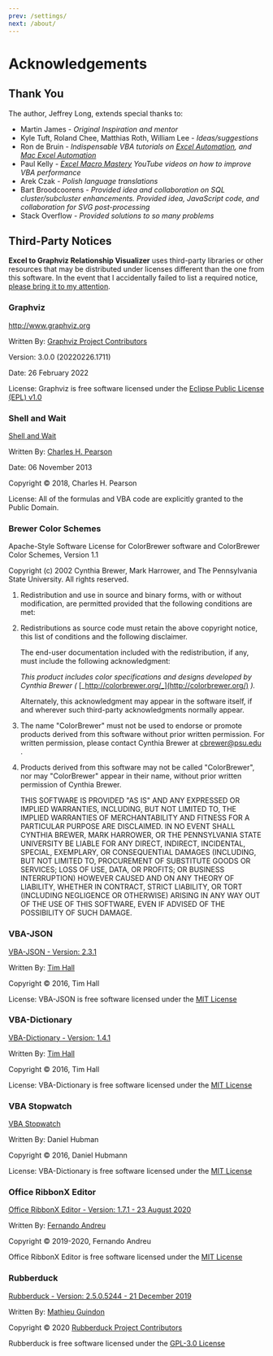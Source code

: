 ```yaml
---
prev: /settings/
next: /about/
---
```


# Acknowledgements

## Thank You

The author, Jeffrey Long, extends special thanks to:

- Martin James - _Original Inspiration and mentor_
- Kyle Tuft, Roland Chee, Matthias Roth, William Lee - _Ideas/suggestions_
- Ron de Bruin - _Indispensable VBA tutorials on_ [_Excel Automation_](https://www.rondebruin.nl/index.htm)_, and_ [_Mac Excel Automation_](https://macexcel.com/)
- Paul Kelly - [_Excel Macro Mastery_](https://www.youtube.com/user/KKWin31/about?app=desktop) _YouTube videos on how to improve VBA performance_
- Arek Czak - _Polish language translations_
- Bart Broodcoorens - _Provided idea and collaboration on SQL cluster/subcluster enhancements. Provided idea, JavaScript code, and collaboration for SVG post-processing_
- Stack Overflow - _Provided solutions to so many problems_

## Third-Party Notices

**Excel to Graphviz Relationship Visualizer** uses third-party libraries or other resources that may be distributed under licenses different than the one from this software. In the event that I accidentally failed to list a required notice, [please bring it to my attention](mailto:relationship.visualizer@gmail.com).

### Graphviz

<http://www.graphviz.org>

Written By: [Graphviz Project Contributors](http://www.graphviz.org/credits/)

Version: 3.0.0 (20220226.1711)

Date: 26 February 2022

License: Graphviz is free software licensed under the [Eclipse Public License (EPL) v1.0](https://graphviz.org/license/)

### Shell and Wait

[Shell and Wait](http://www.cpearson.com/excel/ShellAndWait.aspx)

Written By: [Charles H. Pearson](http://www.cpearson.com/Contact.aspx)

Date: 06 November 2013

Copyright © 2018, Charles H. Pearson

License: All of the formulas and VBA code are explicitly granted to the Public Domain.

### Brewer Color Schemes

Apache-Style Software License for ColorBrewer software and ColorBrewer Color Schemes, Version 1.1

Copyright (c) 2002 Cynthia Brewer, Mark Harrower, and The Pennsylvania State University. All rights reserved.

1.  Redistribution and use in source and binary forms, with or without modification, are permitted provided that the following conditions are met:
2.  Redistributions as source code must retain the above copyright notice, this list of conditions and the following disclaimer.

    The end-user documentation included with the redistribution, if any, must include the following acknowledgment:

    _This product includes color specifications and designs developed by Cynthia Brewer (_ [_http://colorbrewer.org/_](http://colorbrewer.org/) _)._

    Alternately, this acknowledgment may appear in the software itself, if and wherever such third-party acknowledgments normally appear.

3.  The name "ColorBrewer" must not be used to endorse or promote products derived from this software without prior written permission. For written permission, please contact Cynthia Brewer at [cbrewer@psu.edu](mailto:cbrewer@psu.edu) .
4.  Products derived from this software may not be called "ColorBrewer", nor may "ColorBrewer" appear in their name, without prior written permission of Cynthia Brewer.

    THIS SOFTWARE IS PROVIDED "AS IS" AND ANY EXPRESSED OR IMPLIED WARRANTIES, INCLUDING, BUT NOT LIMITED TO, THE IMPLIED WARRANTIES OF MERCHANTABILITY AND FITNESS FOR A PARTICULAR PURPOSE ARE DISCLAIMED. IN NO EVENT SHALL CYNTHIA BREWER, MARK HARROWER, OR THE PENNSYLVANIA STATE UNIVERSITY BE LIABLE FOR ANY DIRECT, INDIRECT, INCIDENTAL, SPECIAL, EXEMPLARY, OR CONSEQUENTIAL DAMAGES (INCLUDING, BUT NOT LIMITED TO, PROCUREMENT OF SUBSTITUTE GOODS OR SERVICES; LOSS OF USE, DATA, OR PROFITS; OR BUSINESS INTERRUPTION) HOWEVER CAUSED AND ON ANY THEORY OF LIABILITY, WHETHER IN CONTRACT, STRICT LIABILITY, OR TORT (INCLUDING NEGLIGENCE OR OTHERWISE) ARISING IN ANY WAY OUT OF THE USE OF THIS SOFTWARE, EVEN IF ADVISED OF THE POSSIBILITY OF SUCH DAMAGE.

### VBA-JSON

[VBA-JSON - Version: 2.3.1](https://github.com/VBA-tools/VBA-JSON/)

Written By: [Tim Hall](https://github.com/timhall)

Copyright © 2016, Tim Hall

License: VBA-JSON is free software licensed under the [MIT License](https://github.com/VBA-tools/VBA-JSON/blob/master/LICENSE)

### VBA-Dictionary

[VBA-Dictionary - Version: 1.4.1](https://github.com/VBA-tools/VBA-Dictionary)

Written By: [Tim Hall](https://github.com/timhall)

Copyright © 2016, Tim Hall

License: VBA-Dictionary is free software licensed under the [MIT License](https://github.com/VBA-tools/VBA-JSON/blob/master/LICENSE)

### VBA Stopwatch

[VBA Stopwatch](https://github.com/hubisan/excel-vba-stopwatch.cls)

Written By: Daniel Hubman

Copyright © 2016, Daniel Hubmann

License: VBA-Dictionary is free software licensed under the [MIT License](https://github.com/hubisan/excel-vba-stopwatch.cls/blob/master/LICENSE)

### Office RibbonX Editor

[Office RibbonX Editor - Version: 1.7.1 - 23 August 2020](https://github.com/fernandreu/office-ribbonx-editor)

Written By: [Fernando Andreu](https://github.com/fernandreu)

Copyright © 2019-2020, Fernando Andreu

Office RibbonX Editor is free software licensed under the [MIT License](https://github.com/VBA-tools/VBA-JSON/blob/master/LICENSE)

### Rubberduck

[Rubberduck - Version: 2.5.0.5244 - 21 December 2019](https://rubberduckvba.com/)

Written By: [Mathieu Guindon](https://rubberduckvba.com/About)

Copyright © 2020 [Rubberduck Project Contributors](https://rubberduckvba.com/Attributions)

Rubberduck is free software licensed under the [GPL-3.0 License](https://github.com/rubberduck-vba/Rubberduck/blob/next/LICENSE)
